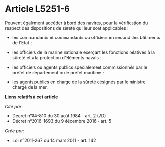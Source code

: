 # Article L5251-6

Peuvent également accéder à bord des navires, pour la vérification du respect des dispositions de sûreté qui leur sont
applicables : 

- les commandants et commandants ou officiers en second des bâtiments de l'Etat ; 

- les officiers de la marine nationale exerçant les fonctions relatives à la sûreté et à la protection d'éléments navals ; 

- les officiers ou agents publics spécialement commissionnés par le préfet de département ou le préfet maritime ; 

- les agents publics en charge de la sûreté désignés par le ministre chargé de la mer.

**Liens relatifs à cet article**

_Cité par_:

  - Décret n°84-810 du 30 août 1984 - art. 2 (VD)
  - Décret n°2016-1693 du 9 décembre 2016 - art. 5

_Créé par_:

  - Loi n°2011-267 du 14 mars 2011 - art. 142
